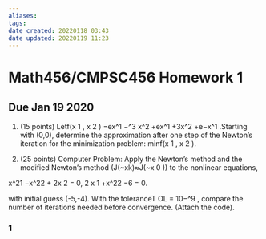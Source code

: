 ```yaml
---
aliases: 
tags: 
date created: 20220118 03:43
date updated: 20220119 11:23
---
```


# Math456/CMPSC456 Homework 1

## Due Jan 19 2020

1. (15 points) Letf(x 1 , x 2 ) =ex^1 −^3 x^2 +ex^1 +3x^2 +e−x^1 .Starting with (0,0), determine the approximation after one step of the Newton’s iteration for the minimization problem: minf(x 1 , x 2 ).

2. (25 points) Computer Problem: Apply the Newton’s method and the modified Newton’s method (J(~xk)≈J(~x 0 )) to the nonlinear equations,

 x^21 −x^22 + 2x 2 = 0, 2 x 1 +x^22 −6 = 0.

with initial guess (-5,-4). With the toleranceT OL = 10−^9 , compare the number of iterations needed before convergence. (Attach the code).

### 1
